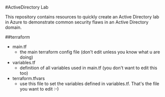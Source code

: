 #ActiveDirectory Lab

This repository contains resources to quickly create an Active Directory lab in Azure to demonstrate common security flaws in an Active Directory domain.

##terraform
- main.tf
  - the main terraform config file (don't edit unless you know what u are doing)
- variables.tf
  - definition of all variables used in main.tf (you don't want to edit this too)
- terraform.tfvars
  - use this file to set the variables defined in variables.tf. That's the file you want to edit :-)
  
